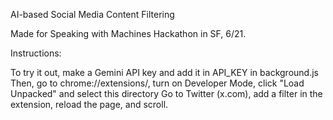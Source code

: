AI-based Social Media Content Filtering

Made for Speaking with Machines Hackathon in SF, 6/21.

Instructions:

To try it out, make a Gemini API key and add it in API_KEY in background.js
Then, go to chrome://extensions/, turn on Developer Mode, click "Load Unpacked" and select this directory
Go to Twitter (x.com), add a filter in the extension, reload the page, and scroll.
